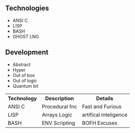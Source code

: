 ## Technologies
- ANSI C
- LISP
- BASH
- GHOST LNG

## Development
- Abstract
- Hyper
- Out of box
- Out of logic
- Quantum bit


<table>
  <tr>
    <th>Technology</th>
    <th>Description</th>
    <th>Details</th>
  </tr>
  <tr>
    <td>ANSI C</td>
    <td>Procedural fnc</td>
    <td>Fast and Furious</td>
  </tr>
  <tr>
    <td>LISP</td>
    <td>Arrays Logic</td>
    <td>artifical inteligence</td>
  </tr>
  <tr>
    <td>BASH</td>
    <td>ENV Scripting</td>
    <td>BOFH Excuses</td>
  </tr>
</table>
